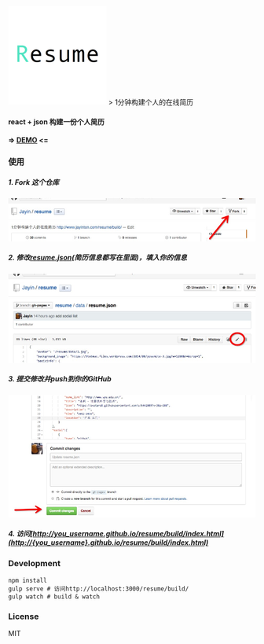 <img src="data/icon-resume.png" height="200"/>
> 1分钟构建个人的在线简历

#### react + json 构建一份个人简历
#### => [DEMO](http://www.jayinton.com/resume/build/) <=

### 使用

##### 1. Fork 这个仓库
![](screenshot/step_0.png)

##### 2. 修改[resume.json](data/resume.json)(简历信息都写在里面)，填入你的信息
![](screenshot/step_1.png)

##### 3. 提交修改并push到你的GitHub
![](screenshot/step_2.png)

##### 4. 访问[http://you_username.github.io/resume/build/index.html](http://{you_username}.github.io/resume/build/index.html)

### Development

```shell
npm install
gulp serve # 访问http://localhost:3000/resume/build/
gulp watch # build & watch
```

### License

MIT

